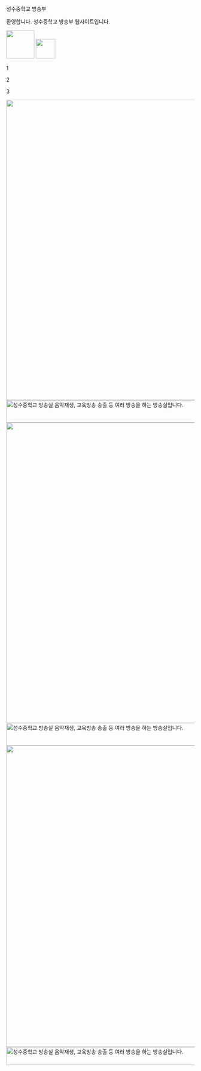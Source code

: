 <!DOCTYPE html>
<html class="nojs html css_verticalspacer" lang="ko-KR">
 <head>

  <meta http-equiv="Content-type" content="text/html;charset=UTF-8"/>
  <meta name="generator" content="2018.1.0.386"/>
  
  <script type="text/javascript">
   // Update the 'nojs'/'js' class on the html node
document.documentElement.className = document.documentElement.className.replace(/\bnojs\b/g, 'js');

// Check that all required assets are uploaded and up-to-date
if(typeof Muse == "undefined") window.Muse = {}; window.Muse.assets = {"required":["museutils.js", "museconfig.js", "webpro.js", "musewpslideshow.js", "jquery.museoverlay.js", "touchswipe.js", "jquery.watch.js", "require.js", "index.css"], "outOfDate":[]};
</script>
  
  <title>홈</title>
  <!-- CSS -->
  <link rel="stylesheet" type="text/css" href="css/site_global.css?crc=444006867"/>
  <link rel="stylesheet" type="text/css" href="css/index.css?crc=101252856" id="pagesheet"/>
  <!-- JS includes -->
  <script src="https://use.typekit.net/ik/s-gO5667a1vshypE1clxCTUrwaMfJuXbmJOvM7Zhmmvfe76gfV2j336PHQIa526hwDJ3WDMUFQjXjQmyFDm8Z2wDjQqaZcbkjRShFQBcZRIuwD6te8M7OcuTdcioiQqX5Q90ZeNX-eNlZPoRdkonSKUl-Ao1pW9oF2quOcszieyzdA90jhv0-aJCiaiaOcuTdcioiQqX5Q90ZeNX-eNlZPoRdkonSKJOdhu0-WmlOWiTZe97f6RAU6JbMg6YJM4HgIuuShAbMiLnz59B.js" type="text/javascript"></script>
  <!-- Other scripts -->
  <script type="text/javascript">
   try {Typekit.load();} catch(e) {}
</script>
   </head>
 <body>
<!-- Load Facebook SDK for JavaScript -->
<div id="fb-root"></div>
<script>
  window.fbAsyncInit = function() {
    FB.init({
      xfbml            : true,
      version          : 'v3.2'
    });
  };

  (function(d, s, id) {
  var js, fjs = d.getElementsByTagName(s)[0];
  if (d.getElementById(id)) return;
  js = d.createElement(s); js.id = id;
  js.src = 'https://connect.facebook.net/ko_KR/sdk/xfbml.customerchat.js';
  fjs.parentNode.insertBefore(js, fjs);
}(document, 'script', 'facebook-jssdk'));</script>

<!-- Your customer chat code -->
<div class="fb-customerchat"
  attribution=setup_tool
  page_id="1541779579289300"
  logged_in_greeting="안녕하세요. 성수중학교 방송부입니다."
  logged_out_greeting="안녕하세요. 성수중학교 방송부입니다.">
</div>
  <div class="clearfix" id="page"><!-- column -->
   <div class="clearfix colelem" id="pu148-6"><!-- group -->
    <div class="clearfix grpelem" id="u148-6"><!-- content -->
     <p id="u148-2">성수중학교 방송부</p>
     <p id="u148-4">환영합니다. 성수중학교 방송부 웹사이트입니다.</p>
    </div>
    <a class="nonblock nontext clip_frame grpelem" id="u360" href="https://www.facebook.com/%EC%84%9C%EC%9A%B8-%EC%84%B1%EC%88%98%EC%A4%91%ED%95%99%EA%B5%90-%EB%B0%A9%EC%86%A1%EB%B6%80-1541779579289300"><!-- image --><img class="block" id="u360_img" src="images/facebook.jpg?crc=386619214" alt="" width="75" height="75"/></a>
    <a class="nonblock nontext clip_frame grpelem" id="u370" href="http://m.me/1541779579289300"><!-- image --><img class="block" id="u370_img" src="images/facebook_messenger_icon-iconscom_66796.png?crc=457928544" alt="" width="52" height="52"/></a>
   </div>
   <div class="PamphletWidget clearfix colelem" id="pamphletu179"><!-- none box -->
    <div class="ThumbGroup clearfix grpelem" id="u182"><!-- none box -->
     <div class="popup_anchor" id="u187popup">
      <div class="Thumb popup_element clearfix" id="u187"><!-- group -->
       <div class="clearfix grpelem" id="u188-4"><!-- content -->
        <p>1</p>
       </div>
      </div>
     </div>
     <div class="popup_anchor" id="u183popup">
      <div class="Thumb popup_element clearfix" id="u183"><!-- group -->
       <div class="clearfix grpelem" id="u184-4"><!-- content -->
        <p>2</p>
       </div>
      </div>
     </div>
     <div class="popup_anchor" id="u185popup">
      <div class="Thumb popup_element clearfix" id="u185"><!-- group -->
       <div class="clearfix grpelem" id="u186-4"><!-- content -->
        <p>3</p>
       </div>
      </div>
     </div>
    </div>
    <div class="popup_anchor" id="u191popup">
     <div class="ContainerGroup clearfix" id="u191"><!-- stack box -->
      <div class="Container clearfix grpelem" id="u200"><!-- column -->
       <div class="clip_frame colelem" id="u201"><!-- image -->
        <img class="block" id="u201_img" src="images/road.jpg?crc=4246614946" alt="" width="1240" height="800"/>
       </div>
       <img class="colelem" id="u203-7" alt="성수중학교 방송실 음악재생, 교육방송 송출 등 여러 방송을 하는 방송실입니다. " width="1159" height="60" src="images/u203-7.png?crc=19769893"/><!-- rasterized frame -->
      </div>
      <div class="Container invi clearfix grpelem" id="u192"><!-- column -->
       <div class="position_content" id="u192_position_content">
        <div class="clip_frame clearfix colelem" id="u194"><!-- image -->
         <img class="position_content" id="u194_img" src="images/cactus.jpg?crc=528277090" alt="" width="1240" height="800"/>
        </div>
        <img class="colelem" id="u193-7" alt="성수중학교 방송실 음악재생, 교육방송 송출 등 여러 방송을 하는 방송실입니다. " width="1160" height="60" src="images/u193-7.png?crc=19769893"/><!-- rasterized frame -->
       </div>
      </div>
      <div class="Container invi clearfix grpelem" id="u196"><!-- column -->
       <div class="clip_frame colelem" id="u198"><!-- image -->
        <img class="block" id="u198_img" src="images/trees.jpg?crc=4157967822" alt="" width="1245" height="803"/>
       </div>
       <img class="colelem" id="u197-7" alt="성수중학교 방송실 음악재생, 교육방송 송출 등 여러 방송을 하는 방송실입니다. " width="1160" height="48" src="images/u197-7.png?crc=4217901511"/><!-- rasterized frame -->
      </div>
     </div>
    </div>
   </div>
   <div class="verticalspacer" data-offset-top="1056" data-content-above-spacer="1055" data-content-below-spacer="2784"></div>
  </div>
  <!-- Other scripts -->
  <script type="text/javascript">
   // Decide whether to suppress missing file error or not based on preference setting
var suppressMissingFileError = false
</script>
  <script type="text/javascript">
   window.Muse.assets.check=function(c){if(!window.Muse.assets.checked){window.Muse.assets.checked=!0;var b={},d=function(a,b){if(window.getComputedStyle){var c=window.getComputedStyle(a,null);return c&&c.getPropertyValue(b)||c&&c[b]||""}if(document.documentElement.currentStyle)return(c=a.currentStyle)&&c[b]||a.style&&a.style[b]||"";return""},a=function(a){if(a.match(/^rgb/))return a=a.replace(/\s+/g,"").match(/([\d\,]+)/gi)[0].split(","),(parseInt(a[0])<<16)+(parseInt(a[1])<<8)+parseInt(a[2]);if(a.match(/^\#/))return parseInt(a.substr(1),
16);return 0},f=function(f){for(var g=document.getElementsByTagName("link"),j=0;j<g.length;j++)if("text/css"==g[j].type){var l=(g[j].href||"").match(/\/?css\/([\w\-]+\.css)\?crc=(\d+)/);if(!l||!l[1]||!l[2])break;b[l[1]]=l[2]}g=document.createElement("div");g.className="version";g.style.cssText="display:none; width:1px; height:1px;";document.getElementsByTagName("body")[0].appendChild(g);for(j=0;j<Muse.assets.required.length;){var l=Muse.assets.required[j],k=l.match(/([\w\-\.]+)\.(\w+)$/),i=k&&k[1]?
k[1]:null,k=k&&k[2]?k[2]:null;switch(k.toLowerCase()){case "css":i=i.replace(/\W/gi,"_").replace(/^([^a-z])/gi,"_$1");g.className+=" "+i;i=a(d(g,"color"));k=a(d(g,"backgroundColor"));i!=0||k!=0?(Muse.assets.required.splice(j,1),"undefined"!=typeof b[l]&&(i!=b[l]>>>24||k!=(b[l]&16777215))&&Muse.assets.outOfDate.push(l)):j++;g.className="version";break;case "js":j++;break;default:throw Error("Unsupported file type: "+k);}}c?c().jquery!="1.8.3"&&Muse.assets.outOfDate.push("jquery-1.8.3.min.js"):Muse.assets.required.push("jquery-1.8.3.min.js");
g.parentNode.removeChild(g);if(Muse.assets.outOfDate.length||Muse.assets.required.length)g="서버의 일부 파일이 누락되었거나 올바르지 않습니다. 브라우저 캐시를 지우고 다시 시도하십시오. 문제가 지속되면 웹사이트 작성자에게 문의하십시오.",f&&Muse.assets.outOfDate.length&&(g+="\nOut of date: "+Muse.assets.outOfDate.join(",")),f&&Muse.assets.required.length&&(g+="\nMissing: "+Muse.assets.required.join(",")),suppressMissingFileError?(g+="\nUse SuppressMissingFileError key in AppPrefs.xml to show missing file error pop up.",console.log(g)):alert(g)};location&&location.search&&location.search.match&&location.search.match(/muse_debug/gi)?
setTimeout(function(){f(!0)},5E3):f()}};
var muse_init=function(){require.config({baseUrl:""});require(["jquery","museutils","whatinput","webpro","musewpslideshow","jquery.museoverlay","touchswipe","jquery.watch"],function(c){var $ = c;$(document).ready(function(){try{
window.Muse.assets.check($);/* body */
Muse.Utils.transformMarkupToFixBrowserProblemsPreInit();/* body */
Muse.Utils.prepHyperlinks(true);/* body */
Muse.Utils.makeButtonsVisibleAfterSettingMinWidth();/* body */
Muse.Utils.initWidget('#pamphletu179', ['#bp_infinity'], function(elem) { return new WebPro.Widget.ContentSlideShow(elem, {contentLayout_runtime:'stack',event:'click',deactivationEvent:'',autoPlay:false,displayInterval:3000,transitionStyle:'horizontal',transitionDuration:500,hideAllContentsFirst:false,triggersOnTop:false,shuffle:false,enableSwipe:true,resumeAutoplay:true,resumeAutoplayInterval:3000,playOnce:false,autoActivate_runtime:false,isResponsive:false}); });/* #pamphletu179 */
Muse.Utils.fullPage('#page');/* 100% height page */
Muse.Utils.showWidgetsWhenReady();/* body */
Muse.Utils.transformMarkupToFixBrowserProblems();/* body */
}catch(b){if(b&&"function"==typeof b.notify?b.notify():Muse.Assert.fail("Error calling selector function: "+b),false)throw b;}})})};

</script>
  <!-- RequireJS script -->
  <script src="scripts/require.js?crc=7928878" type="text/javascript" async data-main="scripts/museconfig.js?crc=310584261" onload="if (requirejs) requirejs.onError = function(requireType, requireModule) { if (requireType && requireType.toString && requireType.toString().indexOf && 0 <= requireType.toString().indexOf('#scripterror')) window.Muse.assets.check(); }" onerror="window.Muse.assets.check();"></script>
   </body>
</html>
